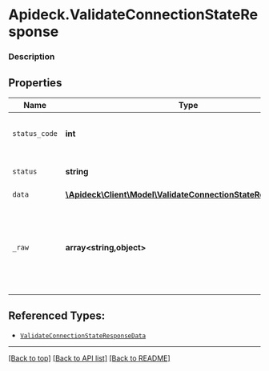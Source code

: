 # Apideck.ValidateConnectionStateResponse

### Description

## Properties
Name | Type | Description | Notes
------------ | ------------- | ------------- | -------------
`status_code` | **int** | HTTP Response Status Code | 
`status` | **string** | HTTP Response Status | 
`data` | [**\Apideck\Client\Model\ValidateConnectionStateResponseData**](ValidateConnectionStateResponseData.md) |  | 
`_raw` | **array&lt;string,object&gt;** | Raw response from the integration when raw=true query param is provided | [optional] 





## Referenced Types:


* [`ValidateConnectionStateResponseData`](ValidateConnectionStateResponseData.md)


---

[[Back to top]](#) [[Back to API list]](../../../../README.md#documentation-for-api-endpoints) [[Back to README]](../../../../README.md)


